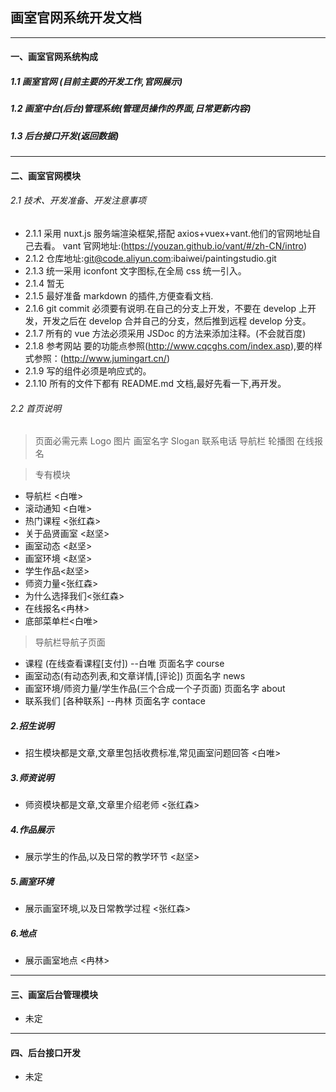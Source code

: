 ## 画室官网系统开发文档

---

#### 一、画室官网系统构成

##### 1.1 画室官网 (目前主要的开发工作,官网展示)

##### 1.2 画室中台(后台)管理系统(管理员操作的界面,日常更新内容)

##### 1.3 后台接口开发(返回数据)

---

#### 二、画室官网模块

###### 2.1 技术、开发准备、开发注意事项

- 2.1.1 采用 nuxt.js 服务端渲染框架,搭配 axios+vuex+vant.他们的官网地址自己去看。
  vant 官网地址:(https://youzan.github.io/vant/#/zh-CN/intro)
- 2.1.2 仓库地址:git@code.aliyun.com:ibaiwei/paintingstudio.git
- 2.1.3 统一采用 iconfont 文字图标,在全局 css 统一引入。
- 2.1.4 暂无
- 2.1.5 最好准备 markdown 的插件,方便查看文档.
- 2.1.6 git commit 必须要有说明.在自己的分支上开发，不要在 develop 上开发，开发之后在 develop 合并自己的分支，然后推到远程 develop 分支。
- 2.1.7 所有的 vue 方法必须采用 JSDoc 的方法来添加注释。(不会就百度)
- 2.1.8 参考网站 要的功能点参照(http://www.cqcghs.com/index.asp),要的样式参照：(http://www.jumingart.cn/)
- 2.1.9 写的组件必须是响应式的。
- 2.1.10 所有的文件下都有 README.md 文档,最好先看一下,再开发。

###### 2.2 首页说明

> 页面必需元素
> Logo 图片 画室名字 Slogan 联系电话 导航栏 轮播图 在线报名

> 专有模块

- 导航栏 <白唯>
- 滚动通知 <白唯>
- 热门课程 <张红森>
- 关于品贤画室 <赵坚>
- 画室动态 <赵坚>
- 画室环境 <赵坚>
- 学生作品<赵坚>
- 师资力量<张红森>
- 为什么选择我们<张红森>
- 在线报名<冉林>
- 底部菜单栏<白唯>

> 导航栏导航子页面

- 课程 (在线查看课程[支付]) --白唯 页面名字 course
- 画室动态(有动态列表,和文章详情,[评论]) 页面名字 news
- 画室环境/师资力量/学生作品(三个合成一个子页面) 页面名字 about
- 联系我们 [各种联系] --冉林 页面名字 contace

##### 2.招生说明

- 招生模块都是文章,文章里包括收费标准,常见画室问题回答 <白唯>

##### 3.师资说明

- 师资模块都是文章,文章里介绍老师 <张红森>

##### 4.作品展示

- 展示学生的作品,以及日常的教学环节 <赵坚>

##### 5.画室环境

- 展示画室环境,以及日常教学过程 <张红森>

##### 6.地点

- 展示画室地点 <冉林>

---

#### 三、画室后台管理模块

- 未定

---

#### 四、后台接口开发

- 未定
